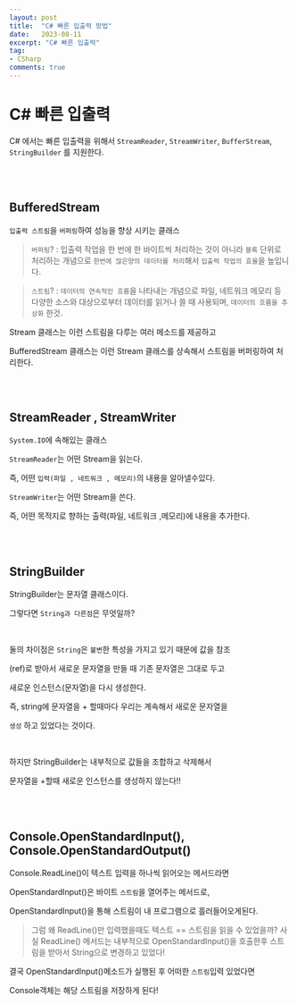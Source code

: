 ```yaml
---
layout: post
title:  "C# 빠른 입출력 방법"
date:   2023-08-11
excerpt: "C# 빠른 입출력"
tag:
- CSharp
comments: true
---
```



# C# 빠른 입출력

C# 에서는 빠른 입출력을 위해서 `StreamReader`, `StreamWriter`, `BufferStream`, `StringBuilder` 를 지원한다.

<br/>
<br/>

## BufferedStream

`입출력 스트림`을 `버퍼링`하여 성능을 향상 시키는 클래스

> `버퍼링`? : 입출력 작업을 한 번에 한 바이트씩 처리하는 것이 아니라 `블록` 단위로 처리하는 개념으로 `한번에 많은양의 데이터를 처리`해서 `입출력 작업의 효율`을 높입니다. 


> `스트림`? : `데이터의 연속적인 흐름`을 나타내는 개념으로 파일, 네트워크 메모리 등 다양한 소스와 대상으로부터 데이터를 읽거나 쓸 때 사용되며, `데이터의 흐름을 추상화` 한것.

Stream 클래스는 이런 스트림을 다루는 여러 메소드를 제공하고

BufferedStream 클래스는 이런 Stream 클래스를 상속해서 스트림을 버퍼링하여 처리한다.

<br/>
<br/>

## StreamReader , StreamWriter

`System.IO`에 속해있는 클래스

`StreamReader`는 어떤 Stream을 읽는다.

즉, 어떤 `입력(파일 , 네트워크 , 메모리)`의 내용을 알아낼수있다.

`StreamWriter`는 어떤 Stream을 쓴다.

즉, 어떤 목적지로 향하는 출력(파일, 네트워크 ,메모리)에 내용을 추가한다.

<br/>
<br/>

## StringBuilder

StringBuilder는 문자열 클래스이다.

그렇다면 `String과 다른점`은 무엇일까?

<br/>

둘의 차이점은 `String`은 `불변`한 특성을 가지고 있기 때문에 값을 참조

(ref)로 받아서 새로운 문자열을 만들 때 기존 문자열은 그대로 두고 

새로운 인스턴스(문자열)을 다시 생성한다.

즉, string에 문자열을 + 할때마다 우리는 계속해서 새로운 문자열을 

`생성` 하고 있었다는 것이다.

<br/>

하지만 StringBuilder는 내부적으로 값들을 조합하고 삭제해서

문자열을 +할때 새로운 인스턴스를 생성하지 않는다!!

<br/>
<br/>

## Console.OpenStandardInput(), Console.OpenStandardOutput()

Console.ReadLine()이 텍스트 입력을 하나씩 읽어오는 메서드라면

OpenStandardInput()은 바이트 `스트림`을 열어주는 메서드로,

OpenStandardInput()을 통해 스트림이 내 프로그램으로 흘러들어오게된다.

 > 그럼 왜 ReadLine()만 입력했을때도 텍스트 == 스트림을 읽을 수 있었을까?
 > 사실 ReadLine() 메서드는 내부적으로 OpenStandardInput()을 호출한후
 > 스트림을 받아서 String으로 변경하고 있었다! 

 결국 OpenStandardInput()메소드가 실행된 후 어떠한 `스트림`입력 있었다면
 
 Console객체는 해당 스트림을 저장하게 된다!